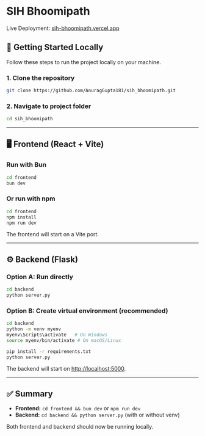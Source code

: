 # SIH Bhoomipath

Live Deployment: [sih-bhoomipath.vercel.app](https://sih-bhoomipath.vercel.app)

## 🚀 Getting Started Locally

Follow these steps to run the project locally on your machine.

### 1. Clone the repository

```bash
git clone https://github.com/AnuragGupta181/sih_bhoomipath.git
```

### 2. Navigate to project folder

```bash
cd sih_bhoomipath
```

---

## 🖥️ Frontend (React + Vite)

### Run with Bun

```bash
cd frontend
bun dev
```

### Or run with npm

```bash
cd frontend
npm install
npm run dev
```

The frontend will start on a Vite port.

---

## ⚙️ Backend (Flask)

### Option A: Run directly

```bash
cd backend
python server.py
```

### Option B: Create virtual environment (recommended)

```bash
cd backend
python -m venv myenv
myenv\Scripts\activate   # On Windows
source myenv/bin/activate # On macOS/Linux

pip install -r requirements.txt
python server.py
```

The backend will start on [http://localhost:5000](http://localhost:5000).

---

## ✅ Summary

* **Frontend:** `cd frontend && bun dev` or `npm run dev`
* **Backend:** `cd backend && python server.py` (with or without venv)

Both frontend and backend should now be running locally.